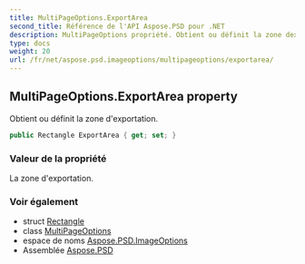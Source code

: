 ```yaml
---
title: MultiPageOptions.ExportArea
second_title: Référence de l'API Aspose.PSD pour .NET
description: MultiPageOptions propriété. Obtient ou définit la zone dexportation.
type: docs
weight: 20
url: /fr/net/aspose.psd.imageoptions/multipageoptions/exportarea/
---
```

## MultiPageOptions.ExportArea property

Obtient ou définit la zone d'exportation.

```csharp
public Rectangle ExportArea { get; set; }
```

### Valeur de la propriété

La zone d'exportation.

### Voir également

* struct [Rectangle](../../../aspose.psd/rectangle/)
* class [MultiPageOptions](../)
* espace de noms [Aspose.PSD.ImageOptions](../../multipageoptions/)
* Assemblée [Aspose.PSD](../../../)


